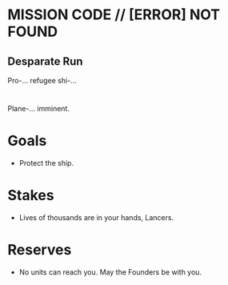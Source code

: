 # MISSION CODE // [ERROR] NOT FOUND
## Desparate Run

Pro-... refugee shi-...
#
Plane-... imminent.

# Goals
- Protect the ship.
# Stakes
- Lives of thousands are in your hands, Lancers.
# Reserves
- No units can reach you. May the Founders be with you.
